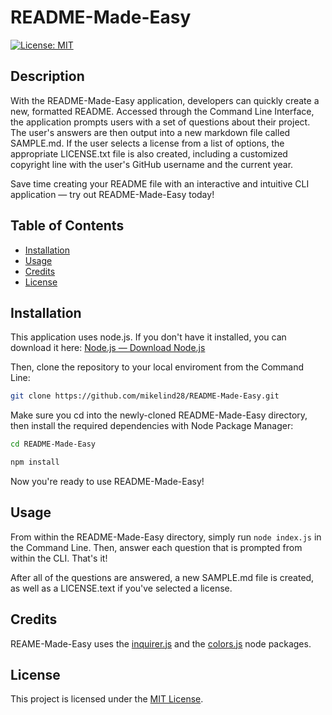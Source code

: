 # README-Made-Easy

[![License: MIT](https://img.shields.io/badge/License-MIT-yellow.svg)](https://opensource.org/licenses/MIT)

## Description

With the README-Made-Easy application, developers can quickly create a new, formatted README. Accessed through the Command Line Interface, the application prompts users with a set of questions about their project. The user's answers are then output into a new markdown file called SAMPLE.md. If the user selects a license from a list of options, the appropriate LICENSE.txt file is also created, including a customized copyright line with the user's GitHub username and the current year.

Save time creating your README file with an interactive and intuitive CLI application — try out README-Made-Easy today!

## Table of Contents

- [Installation](#installation)
- [Usage](#usage)
- [Credits](#credits)
- [License](#license)

## Installation

This application uses node.js. If you don't have it installed, you can download it here: [Node.js — Download Node.js](https://nodejs.org/en/download/package-manager)

Then, clone the repository to your local enviroment from the Command Line:

```bash
git clone https://github.com/mikelind28/README-Made-Easy.git
```

Make sure you cd into the newly-cloned README-Made-Easy directory, then install the required dependencies with Node Package Manager:

```bash
cd README-Made-Easy
```

```bash
npm install
```

Now you're ready to use README-Made-Easy!

## Usage

From within the README-Made-Easy directory, simply run ```node index.js``` in the Command Line. Then, answer each question that is prompted from within the CLI. That's it!

After all of the questions are answered, a new SAMPLE.md file is created, as well as a LICENSE.text if you've selected a license.

## Credits

REAME-Made-Easy uses the [inquirer.js](https://github.com/SBoudrias/Inquirer.js/blob/main/packages/inquirer/README.md) and the [colors.js](https://github.com/Marak/colors.js) node packages. 

## License

This project is licensed under the [MIT License](./LICENSE).
